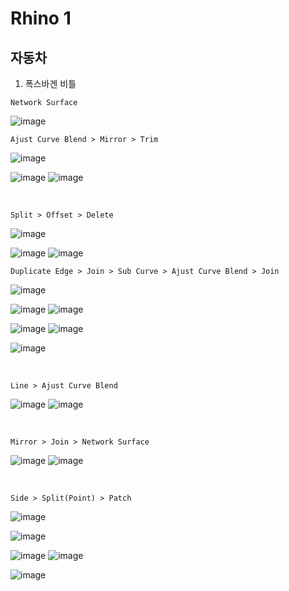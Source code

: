 Rhino 1
==============

자동차 
--------

1. 폭스바겐 비틀 

`Network Surface`

![image](https://user-images.githubusercontent.com/30430227/147721007-57b23826-87b0-4d4c-8473-e829a0c3db95.png)

`Ajust Curve Blend > Mirror > Trim`

![image](https://user-images.githubusercontent.com/30430227/147721025-a39357ca-4f19-4e01-ab60-8d3f918ab4df.png)

![image](https://user-images.githubusercontent.com/30430227/147721055-f0b74a68-e246-40be-9476-1fa3357cdef9.png)
![image](https://user-images.githubusercontent.com/30430227/147721096-4681c7c7-0b27-426f-9560-f006aa645f3c.png)

<br>

`Split > Offset > Delete`

![image](https://user-images.githubusercontent.com/30430227/147721435-c0c18722-b1e6-4baa-a1b0-349ce57f77e2.png)

![image](https://user-images.githubusercontent.com/30430227/147721457-a5c37ebe-ebd4-4dab-aa79-a20d740b541f.png)
![image](https://user-images.githubusercontent.com/30430227/147721471-39ebcad2-2aea-4429-b03c-75917cbb6959.png)

`Duplicate Edge > Join > Sub Curve > Ajust Curve Blend > Join`

![image](https://user-images.githubusercontent.com/30430227/147721937-7a87915b-6769-4b3d-8e96-45c581477e84.png)

![image](https://user-images.githubusercontent.com/30430227/147721780-88854714-4f5e-442e-9929-268f904ebf4f.png)
![image](https://user-images.githubusercontent.com/30430227/147721796-52d6ad5e-6a3f-4bf4-8887-0e88203c3856.png)

![image](https://user-images.githubusercontent.com/30430227/147722403-8ed8b7e4-802e-4db8-8aaf-ae648ab188ec.png)
![image](https://user-images.githubusercontent.com/30430227/147722551-8cdabef7-b79e-4b5b-8a18-5d8fec243483.png)

![image](https://user-images.githubusercontent.com/30430227/147722660-6e6b35f5-d108-4c8e-a84e-9d4aa5d05429.png)

<br>

`Line > Ajust Curve Blend`

![image](https://user-images.githubusercontent.com/30430227/147722128-e9b05dfe-1614-4084-a10b-114936ab910a.png)
![image](https://user-images.githubusercontent.com/30430227/147722152-1bd56d5b-c895-4b69-9bf8-7431e0b59cbe.png)

<br>

`Mirror > Join > Network Surface`

![image](https://user-images.githubusercontent.com/30430227/147723057-e2b1ca62-71ce-4df6-82a2-c006f7814547.png)
![image](https://user-images.githubusercontent.com/30430227/147723066-4f741829-bdb4-436b-aa80-0188cdb293b3.png)

<br>

`Side > Split(Point) > Patch`

![image](https://user-images.githubusercontent.com/30430227/147723382-6c0267ba-f423-42d7-9087-5c17b59875f1.png)

![image](https://user-images.githubusercontent.com/30430227/147723524-39b33c38-c891-4767-8273-96a5c8544d7b.png)

![image](https://user-images.githubusercontent.com/30430227/147723577-4a5674b6-cbea-4ffd-aeb5-37dd3f04d02d.png)
![image](https://user-images.githubusercontent.com/30430227/147723594-af161cd5-055d-49e5-8192-fe43bb84e8c7.png)

![image](https://user-images.githubusercontent.com/30430227/147723675-4a5c502d-4ba3-4ae0-b519-21e2b1ea47d6.png)









